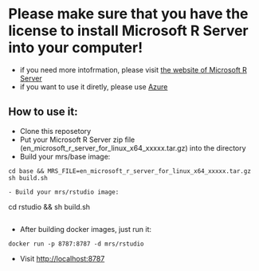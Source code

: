 # Please make sure that you have the license to install Microsoft R Server into your computer!
- if you need more intofrmation, please visit [the website of Microsoft R Server](https://www.microsoft.com/en-us/cloud-platform/r-server)
- if you want to use it diretly, please use [Azure](https://azure.microsoft.com/en-us/marketplace/?term=microsoft+r+server)

## How to use it:
- Clone this reposetory
- Put your Microsoft R Server zip file (en_microsoft_r_server_for_linux_x64_xxxxx.tar.gz) into the directory
- Build your mrs/base image:
```
cd base && MRS_FILE=en_microsoft_r_server_for_linux_x64_xxxxx.tar.gz sh build.sh

- Build your mrs/rstudio image:
```
cd rstudio && sh build.sh
```
```
- After building docker images, just run it:
```
docker run -p 8787:8787 -d mrs/rstudio
```
- Visit [http://localhost:8787](http://localhost:8787)
